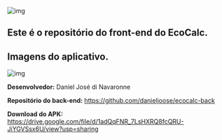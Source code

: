 ![img](https://i.ibb.co/DKffHsh/logo.png)

## Este é o repositório do front-end do EcoCalc.

## Imagens do aplicativo.

![img](https://i.ibb.co/j4GHH0V/Whats-App-Image-2022-09-05-at-14-23-09.jpg)

**Desenvolvedor:** 
Daniel José di Navaronne

**Repositório do back-end:** 
https://github.com/danieljoose/ecocalc-back

**Download do APK:** 
https://drive.google.com/file/d/1adQqFNR_7LsHXRQ8fcQRU-JiYGVSsx6U/view?usp=sharing
